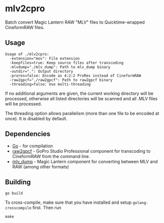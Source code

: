 # mlv2cpro

Batch convert Magic Lantern RAW "MLV" files to Quicktime-wrapped
CineformRAW files.

## Usage

```
Usage of ./mlv2cpro:
  -extension="mov": File extension
  -keepfiles=true: Keep source files after transcoding
  -mlvdump="./mlv_dump": Path to mlv_dump binary
  -outdir=".": Output directory
  -prores=false: Encode as 4:2:2 ProRes instead of CineformRAW
  -raw2gpcf="./raw2gpcf": Path to raw2gpcf binary
  -threading=false: Use multi-threading
```

If no additional arguments are given, the current working directory will be
processed, otherwise all listed directories will be scanned and all .MLV
files will be processed.

The threading option allows parallelism (more than one file to be encoded
at once). It is disabled by default.

## Dependencies

 * [Go](http://golang.org) - for compilation
 * [raw2gpcf](http://www.magiclantern.fm/forum/index.php?topic=5479.msg41378#msg41378) - GoPro Studio Professional component for transcoding to CineformRAW from the command line.
 * [mlv_dump](http://www.magiclantern.fm/forum/index.php?topic=7122.msg88389#msg88389) - Magic Lantern component for converting between MLV and RAW (among other formats)

## Building

```
go build
```

To cross-compile, make sure that you have installed and setup
``golang-crosscompile`` first. Then run

```
make
```

